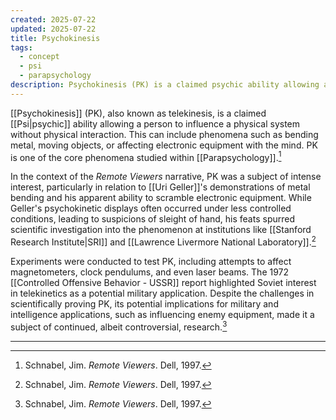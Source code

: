 ```yaml
---
created: 2025-07-22
updated: 2025-07-22
title: Psychokinesis
tags:
  - concept
  - psi
  - parapsychology
description: Psychokinesis (PK) is a claimed psychic ability allowing a person to influence a physical system without physical interaction.
---
```


[[Psychokinesis]] (PK), also known as telekinesis, is a claimed [[Psi|psychic]] ability allowing a person to influence a physical system without physical interaction. This can include phenomena such as bending metal, moving objects, or affecting electronic equipment with the mind. PK is one of the core phenomena studied within [[Parapsychology]].[^1]

In the context of the *Remote Viewers* narrative, PK was a subject of intense interest, particularly in relation to [[Uri Geller]]'s demonstrations of metal bending and his apparent ability to scramble electronic equipment. While Geller's psychokinetic displays often occurred under less controlled conditions, leading to suspicions of sleight of hand, his feats spurred scientific investigation into the phenomenon at institutions like [[Stanford Research Institute|SRI]] and [[Lawrence Livermore National Laboratory]].[^1]

Experiments were conducted to test PK, including attempts to affect magnetometers, clock pendulums, and even laser beams. The 1972 [[Controlled Offensive Behavior - USSR]] report highlighted Soviet interest in telekinetics as a potential military application. Despite the challenges in scientifically proving PK, its potential implications for military and intelligence applications, such as influencing enemy equipment, made it a subject of continued, albeit controversial, research.[^1]

---

[^1]: Schnabel, Jim. *Remote Viewers*. Dell, 1997.